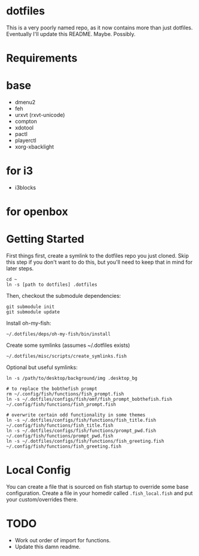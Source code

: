 dotfiles
========

This is a very poorly named repo, as it now contains more than just dotfiles. Eventually I'll update this README. Maybe. Possibly.

Requirements
============

# base

* dmenu2
* feh
* urxvt (rxvt-unicode)
* compton
* xdotool
* pactl
* playerctl
* xorg-xbacklight

# for i3

* i3blocks

# for openbox

Getting Started
===============

First things first, create a symlink to the dotfiles repo you just cloned. Skip this step if you don't want to do this, but you'll need to keep that in mind for later steps.

```
cd ~
ln -s [path to dotfiles] .dotfiles
```

Then, checkout the submodule dependencies:

```
git submodule init
git submodule update
```

Install oh-my-fish:

```
~/.dotfiles/deps/oh-my-fish/bin/install
```

Create some symlinks (assumes ~/.dotfiles exists)

```
~/.dotfiles/misc/scripts/create_symlinks.fish
```

Optional but useful symlinks:

```
ln -s /path/to/desktop/background/img .desktop_bg

# to replace the bobthefish prompt
rm ~/.config/fish/functions/fish_prompt.fish
ln -s ~/.dotfiles/configs/fish/omf/fish_prompt_bobthefish.fish ~/.config/fish/functions/fish_prompt.fish

# overwrite certain odd functionality in some themes
ln -s ~/.dotfiles/configs/fish/functions/fish_title.fish ~/.config/fish/functions/fish_title.fish
ln -s ~/.dotfiles/configs/fish/functions/prompt_pwd.fish ~/.config/fish/functions/prompt_pwd.fish
ln -s ~/.dotfiles/configs/fish/functions/fish_greeting.fish ~/.config/fish/functions/fish_greeting.fish
```

# Local Config

You can create a file that is sourced on fish startup to override some base configuration. Create a file in your homedir called `.fish_local.fish` and put your custom/overrides there.

# TODO

- Work out order of import for functions.
- Update this damn readme.
